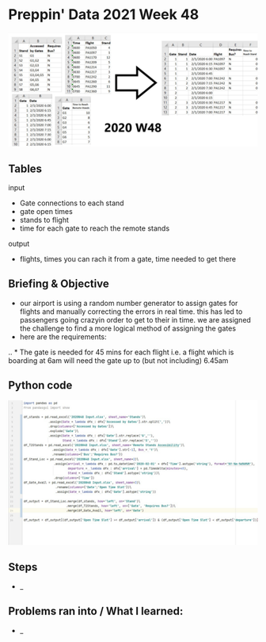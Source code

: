 # Preppin' Data 2021 Week 48
<img src='2020 w48.jpg?raw=true' alt="Python code for bonus charts">

## Tables
input
* Gate connections to each stand
* gate open times
* stands to flight
* time for each gate to reach the remote stands

output
* flights, times you can rach it from a gate, time needed to get there

## Briefing & Objective
* our airport is using a random number generator to assign gates for flights and manually correcting the errors in real time. this has led to passengers going crazyin order to get to their in time. we are assigned the challenge to find a more logical method of assigning the gates
* here are the requirements:

.. * The gate is needed for 45 mins for each flight i.e. a flight which is boarding at 6am will need the gate up to (but not including) 6.45am

## Python code
<a href="_.py">
<img src='code snippit.jpg?raw=true' alt="Python code">
</a>

##  Steps
* _

## Problems ran into / What I learned:
* _
